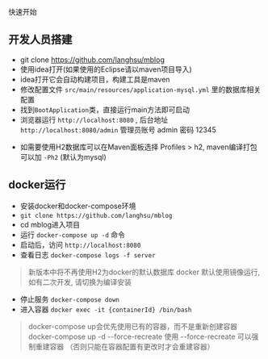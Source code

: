 快速开始

## 开发人员搭建

- git clone https://github.com/langhsu/mblog
- 使用idea打开(如果使用的Eclipse请以maven项目导入)
- idea打开它会自动构建项目，构建工具是maven
- 修改配置文件 `src/main/resources/application-mysql.yml` 里的数据库相关配置
- 找到`BootApplication`类，直接运行main方法即可启动
- 浏览器运行 `http://localhost:8080` , 后台地址 `http://localhost:8080/admin` 管理员账号 admin 密码 12345

* 如需要使用H2数据库可以在Maven面板选择 Profiles > h2, maven编译打包可以加 `-Ph2` (默认为mysql)

## docker运行

- 安装docker和docker-compose环境
- `git clone https://github.com/langhsu/mblog`
- cd mblog进入项目
- 运行 `docker-compose up -d` 命令
- 启动后，访问 `http://localhost:8080` 
- 查看日志 `docker-compose logs -f server`

> 新版本中将不再使用H2为docker的默认数据库
> docker 默认使用镜像运行, 如有二次开发, 请切换为编译安装

- 停止服务 `docker-compose down`
- 进入容器 `docker exec -it {containerId} /bin/bash`

> docker-compose up会优先使用已有的容器，而不是重新创建容器
> docker-compose up -d --force-recreate 使用 --force-recreate 可以强制重建容器 （否则只能在容器配置有更改时才会重建容器）
